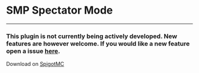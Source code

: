 # SMP Spectator Mode

---

### This plugin is not currently being actively developed. New features are however welcome. If you would like a new feature open a issue [here](https://github.com/carelesshippo/SpectatorModeRewrite/issues).

Download on [SpigotMC](https://www.spigotmc.org/resources/smp-spectator-mode.77267/)
